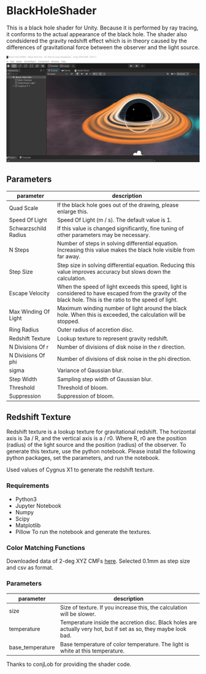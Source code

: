 # BlackHoleShader

This is a black hole shader for Unity. Because it is performed by ray tracing, it conforms to the actual appearance of the black hole. 
The shader also condsidered the gravity redshift effect which is in theory caused by the differences of gravitational force between the observer and the light source.

<p align="center">
  <img width="800px" src="https://github.com/ReanSchwarzer1/Cygnus-X1/blob/main/Unity%20Sim%20of%20a%20Black%20Hole/Black%20Hole%20SSERD/BBH.PNG">
</p>

## Parameters
| parameter | description |
| --- | --- |
| Quad Scale | If the black hole goes out of the drawing, please enlarge this. |
| Speed Of Light | Speed Of Light (m / s). The default value is 1. |
| Schwarzschild Radius | If this value is changed significantly, fine tuning of other parameters may be necessary. |
| N Steps | Number of steps in solving differential equation. Increasing this value makes the black hole visible from far away. |
| Step Size | Step size in solving differential equation. Reducing this value improves accuracy but slows down the calculation. |
| Escape Velocity | When the speed of light exceeds this speed, light is considered to have escaped from the gravity of the black hole. This is the ratio to the speed of light. |
| Max Winding Of Light | Maximum winding number of light around the black hole. When this is exceeded, the calculation will be stopped. |
| Ring Radius | Outer radius of accretion disc. |
| Redshift Texture | Lookup texture to represent gravity redshift. |
| N Divisions Of r | Number of divisions of disk noise in the r direction. |
| N Divisions Of phi | Number of divisions of disk noise in the phi direction. |
| sigma | Variance of Gaussian blur. |
| Step Width | Sampling step width of Gaussian blur. |
| Threshold | Threshold of bloom. |
| Suppression | Suppression of bloom. |

## Redshift Texture
Redshift texture is a lookup texture for gravitational redshift.
The horizontal axis is 3a / R, and the vertical axis is a / r0.
Where R, r0 are the position (radius) of the light source and the position (radius) of the observer.
To generate this texture, use the python notebook.
Please install the following python packages, set the parameters, and run the notebook.

Used values of Cygnus X1 to generate the redshift texture.

### Requirements
* Python3
* Jupyter Notebook
* Numpy
* Scipy
* Matplotlib
* Pillow
To run the notebook and generate the textures.

### Color Matching Functions
Downloaded data of 2-deg XYZ CMFs [here](http://cvrl.ucl.ac.uk/cmfs.htm). Selected 0.1mm as step size and csv as format.
### Parameters
| parameter | description |
| --- | --- |
| size | Size of texture. If you increase this, the calculation will be slower. |
| temperature | Temperature inside the accretion disc. Black holes are actually very hot, but if set as so, they maybe look bad. |
| base_temperature | Base temperature of color temperature. The light is white at this temperature. |



Thanks to conjLob for providing the shader code.










